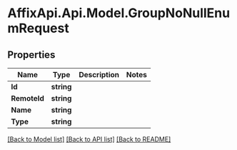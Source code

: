 # AffixApi.Api.Model.GroupNoNullEnumRequest

## Properties

Name | Type | Description | Notes
------------ | ------------- | ------------- | -------------
**Id** | **string** |  | 
**RemoteId** | **string** |  | 
**Name** | **string** |  | 
**Type** | **string** |  | 

[[Back to Model list]](../README.md#documentation-for-models) [[Back to API list]](../README.md#documentation-for-api-endpoints) [[Back to README]](../README.md)

